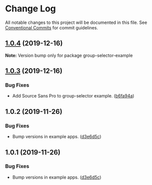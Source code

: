 # Change Log

All notable changes to this project will be documented in this file.
See [Conventional Commits](https://conventionalcommits.org) for commit guidelines.

## [1.0.4](https://git.faithlife.dev/Logos/FaithlifeEquipment/compare/group-selector-example@1.0.3...group-selector-example@1.0.4) (2019-12-16)

**Note:** Version bump only for package group-selector-example





## [1.0.3](https://git.faithlife.dev/Logos/FaithlifeEquipment/compare/group-selector-example@1.0.2...group-selector-example@1.0.3) (2019-12-16)


### Bug Fixes

* Add Source Sans Pro to group-selector example. ([b6fa94a](https://git.faithlife.dev/Logos/FaithlifeEquipment/commits/b6fa94af7125c3cae91e56af62f9d3c2952983ae))





## 1.0.2 (2019-11-26)


### Bug Fixes

* Bump versions in example apps. ([d3e6d5c](https://git.faithlife.dev/Logos/FaithlifeEquipment/commits/d3e6d5c22c02d9ee62db603a4fabeb1aa47ef132))





## 1.0.1 (2019-11-26)


### Bug Fixes

* Bump versions in example apps. ([d3e6d5c](https://git.faithlife.dev/Logos/FaithlifeEquipment/commits/d3e6d5c22c02d9ee62db603a4fabeb1aa47ef132))
